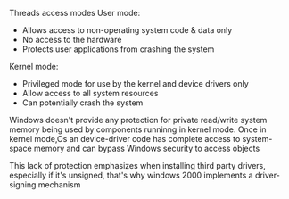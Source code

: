 Threads access modes
User mode:
  * Allows access to non-operating system code & data only
  * No access to the hardware
  * Protects user applications from crashing the system

Kernel mode:
  * Privileged mode for use by the kernel and device drivers only
  * Allow access to all system resources
  * Can potentially crash the system

Windows doesn't provide any protection for private read/write system memory being used by components runninng in kernel mode. Once in kernel mode,Os an device-driver code has complete access to system-space memory and can bypass Windows security to access objects

This lack of protection emphasizes when installing third party drivers, especially if it's unsigned, that's why windows 2000 implements a driver-signing mechanism
